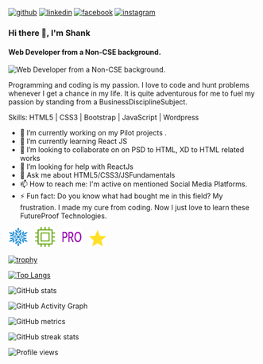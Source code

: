 [<img src='https://cdn.jsdelivr.net/npm/simple-icons@3.0.1/icons/github.svg' alt='github' height='40'>](https://github.com/ShankShanon)  [<img src='https://cdn.jsdelivr.net/npm/simple-icons@3.0.1/icons/linkedin.svg' alt='linkedin' height='40'>](https://www.linkedin.com/in/https://www.linkedin.com/in/s-sirzil-shanon-9784931a7//)  [<img src='https://cdn.jsdelivr.net/npm/simple-icons@3.0.1/icons/facebook.svg' alt='facebook' height='40'>](https://www.facebook.com/https://www.facebook.com/profile.php?id=100009756513444)  [<img src='https://cdn.jsdelivr.net/npm/simple-icons@3.0.1/icons/instagram.svg' alt='instagram' height='40'>](https://www.instagram.com/https://www.instagram.com/shank_shanon/?hl=en/)  
### Hi there 👋,  I'm Shank
####  Web Developer from a Non-CSE background.
![ Web Developer from a Non-CSE background.](https://scontent.fdac27-1.fna.fbcdn.net/v/t39.30808-6/s526x395/217512505_1453406014994602_6621843253838664639_n.jpg?_nc_cat=102&ccb=1-5&_nc_sid=09cbfe&_nc_ohc=a0fmCGNdvGsAX_gkixn&_nc_ht=scontent.fdac27-1.fna&oh=9c9c5a2d735f7d22c094e19e46832249&oe=6138D5CF)

Programming and coding is my passion. I love to code and hunt problems whenever I get a chance in my life. It is quite adventurous for me to fuel my passion by standing from a BusinessDisciplineSubject. 

Skills: HTML5 | CSS3 | Bootstrap | JavaScript | Wordpress 

- 🔭 I’m currently working on my Pilot projects . 
- 🌱 I’m currently learning React JS  
- 👯 I’m looking to collaborate on on PSD to HTML, XD to HTML related works  
- 🤔 I’m looking for help with ReactJs  
- 💬 Ask me about HTML5/CSS3/JSFundamentals  
- 📫 How to reach me: I'm active on mentioned Social Media Platforms.  
- ⚡ Fun fact: Do you know what had bought me in this field? My frustration. I made my cure from coding. Now I just love to learn these FutureProof Technologies.  

<a href='https://archiveprogram.github.com/'><img src='https://raw.githubusercontent.com/acervenky/animated-github-badges/master/assets/acbadge.gif' width='40' height='40'></a> <a href='https://docs.github.com/en/developers'><img src='https://raw.githubusercontent.com/acervenky/animated-github-badges/master/assets/devbadge.gif' width='40' height='40'></a> <a href='https://github.com/pricing'><img src='https://raw.githubusercontent.com/acervenky/animated-github-badges/master/assets/pro.gif' width='40' height='40'></a> <a href='https://stars.github.com/'><img src='https://raw.githubusercontent.com/acervenky/animated-github-badges/master/assets/starbadge.gif' width='35' height='35'></a> 

[![trophy](https://github-profile-trophy.vercel.app/?username=ShankShanon)](https://github.com/ryo-ma/github-profile-trophy)

[![Top Langs](https://github-readme-stats.vercel.app/api/top-langs/?username=ShankShanon)](https://github.com/anuraghazra/github-readme-stats)

![GitHub stats](https://github-readme-stats.vercel.app/api?username=ShankShanon&show_icons=true)  

![GitHub Activity Graph](https://activity-graph.herokuapp.com/graph?username=ShankShanon)  

![GitHub metrics](https://metrics.lecoq.io/ShankShanon)  

![GitHub streak stats](https://github-readme-streak-stats.herokuapp.com/?user=ShankShanon)  

![Profile views](https://gpvc.arturio.dev/ShankShanon)  
